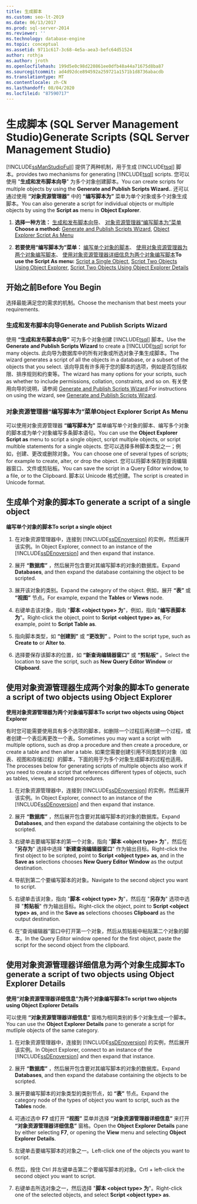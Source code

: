 ```yaml
---
title: 生成脚本
ms.custom: seo-lt-2019
ms.date: 06/13/2017
ms.prod: sql-server-2014
ms.reviewer: ''
ms.technology: database-engine
ms.topic: conceptual
ms.assetid: 9711c617-3c68-4e5a-aea3-befc64d51524
author: rothja
ms.author: jroth
ms.openlocfilehash: 199d5e0c98d220861ee0dfb48a44a71675d8ba87
ms.sourcegitcommit: ad4d92dce894592a259721a1571b1d8736abacdb
ms.translationtype: MT
ms.contentlocale: zh-CN
ms.lasthandoff: 08/04/2020
ms.locfileid: "87590717"
---
```

# <a name="generate-scripts-sql-server-management-studio"></a><span data-ttu-id="af9cf-102">生成脚本 (SQL Server Management Studio)</span><span class="sxs-lookup"><span data-stu-id="af9cf-102">Generate Scripts (SQL Server Management Studio)</span></span>
  [!INCLUDE[ssManStudioFull](../../includes/ssmanstudiofull-md.md)] <span data-ttu-id="af9cf-103">提供了两种机制，用于生成 [!INCLUDE[tsql](../../includes/tsql-md.md)] 脚本。</span><span class="sxs-lookup"><span data-stu-id="af9cf-103">provides two mechanisms for generating [!INCLUDE[tsql](../../includes/tsql-md.md)] scripts.</span></span> <span data-ttu-id="af9cf-104">您可以使用 "**生成和发布脚本向导**" 为多个对象创建脚本。</span><span class="sxs-lookup"><span data-stu-id="af9cf-104">You can create scripts for multiple objects by using the **Generate and Publish Scripts Wizard.**.</span></span> <span data-ttu-id="af9cf-105">还可以通过使用 **“对象资源管理器”** 中的 **“编写脚本为”** 菜单为单个对象或多个对象生成脚本。</span><span class="sxs-lookup"><span data-stu-id="af9cf-105">You can also generate a script for individual objects or multiple objects by using the **Script as** menu in **Object Explorer**.</span></span>  
  
1.  <span data-ttu-id="af9cf-106">**选择一种方法：**  [生成和发布脚本向导](#GenPubScriptWiz)、 [对象资源管理器“编写脚本为”菜单](#OEScriptAsMenu)</span><span class="sxs-lookup"><span data-stu-id="af9cf-106">**Choose a method:**  [Generate and Publish Scripts Wizard](#GenPubScriptWiz), [Object Explorer Script As Menu](#OEScriptAsMenu)</span></span>  
  
2.  <span data-ttu-id="af9cf-107">**若要使用“编写脚本为”菜单：**  [编写单个对象的脚本](#ScriptSingleObject)、 [使用对象资源管理器为两个对象编写脚本](#ScriptTwoObjectsOE)、 [使用对象资源管理器详细信息为两个对象编写脚本](#ScriptTwoObjectsOED)</span><span class="sxs-lookup"><span data-stu-id="af9cf-107">**To use the Script As menu:**  [Script a Single Object](#ScriptSingleObject), [Script Two Objects Using Object Explorer](#ScriptTwoObjectsOE), [Script Two Objects Using Object Explorer Details](#ScriptTwoObjectsOED)</span></span>  
  
## <a name="before-you-begin"></a><span data-ttu-id="af9cf-108">开始之前</span><span class="sxs-lookup"><span data-stu-id="af9cf-108">Before You Begin</span></span>  
 <span data-ttu-id="af9cf-109">选择最能满足您的需求的机制。</span><span class="sxs-lookup"><span data-stu-id="af9cf-109">Choose the mechanism that best meets your requirements.</span></span>  
  
###  <a name="generate-and-publish-scripts-wizard"></a><a name="GenPubScriptWiz"></a> <span data-ttu-id="af9cf-110">生成和发布脚本向导</span><span class="sxs-lookup"><span data-stu-id="af9cf-110">Generate and Publish Scripts Wizard</span></span>  
 <span data-ttu-id="af9cf-111">使用 **“生成和发布脚本向导”** 可为多个对象创建 [!INCLUDE[tsql](../../includes/tsql-md.md)] 脚本。</span><span class="sxs-lookup"><span data-stu-id="af9cf-111">Use the **Generate and Publish Scripts Wizard** to create a [!INCLUDE[tsql](../../includes/tsql-md.md)] script for many objects.</span></span> <span data-ttu-id="af9cf-112">此向导为数据库中的所有对象或所选对象子集生成脚本。</span><span class="sxs-lookup"><span data-stu-id="af9cf-112">The wizard generates a script of all the objects in a database, or a subset of the objects that you select.</span></span> <span data-ttu-id="af9cf-113">该向导具有许多用于您的脚本的选项，例如是否包括权限、排序规则和约束等。</span><span class="sxs-lookup"><span data-stu-id="af9cf-113">The wizard has many options for your scripts, such as whether to include permissions, collation, constraints, and so on.</span></span> <span data-ttu-id="af9cf-114">有关使用向导的说明，请参阅 [Generate and Publish Scripts Wizard](generate-and-publish-scripts-wizard.md).</span><span class="sxs-lookup"><span data-stu-id="af9cf-114">For instructions on using the wizard, see [Generate and Publish Scripts Wizard](generate-and-publish-scripts-wizard.md).</span></span>  
  
###  <a name="object-explorer-script-as-menu"></a><a name="OEScriptAsMenu"></a> <span data-ttu-id="af9cf-115">对象资源管理器“编写脚本为”菜单</span><span class="sxs-lookup"><span data-stu-id="af9cf-115">Object Explorer Script As Menu</span></span>  
 <span data-ttu-id="af9cf-116">可以使用对象资源管理器 **“编写脚本为”** 菜单编写单个对象的脚本、编写多个对象的脚本或为单个对象编写多条脚本语句。</span><span class="sxs-lookup"><span data-stu-id="af9cf-116">You can use the **Object Explorer Script as** menu to script a single object, script multiple objects, or script multible statements for a single objects.</span></span> <span data-ttu-id="af9cf-117">您可以选择多种脚本类型之一；例如，创建、更改或删除对象。</span><span class="sxs-lookup"><span data-stu-id="af9cf-117">You can choose one of several types of scripts; for example to create, alter, or drop the object.</span></span> <span data-ttu-id="af9cf-118">您可以将脚本保存到查询编辑器窗口、文件或剪贴板。</span><span class="sxs-lookup"><span data-stu-id="af9cf-118">You can save the script in a Query Editor window, to a file, or to the Clipboard.</span></span> <span data-ttu-id="af9cf-119">脚本以 Unicode 格式创建。</span><span class="sxs-lookup"><span data-stu-id="af9cf-119">The script is created in Unicode format.</span></span>  
  
##  <a name="to-generate-a-script-of-a-single-object"></a><a name="ScriptSingleObject"></a> <span data-ttu-id="af9cf-120">生成单个对象的脚本</span><span class="sxs-lookup"><span data-stu-id="af9cf-120">To generate a script of a single object</span></span>  
 <span data-ttu-id="af9cf-121">**编写单个对象的脚本**</span><span class="sxs-lookup"><span data-stu-id="af9cf-121">**To script a single object**</span></span>  
  
1.  <span data-ttu-id="af9cf-122">在对象资源管理器中，连接到 [!INCLUDE[ssDEnoversion](../../includes/ssdenoversion-md.md)] 的实例，然后展开该实例。</span><span class="sxs-lookup"><span data-stu-id="af9cf-122">In Object Explorer, connect to an instance of the [!INCLUDE[ssDEnoversion](../../includes/ssdenoversion-md.md)] and then expand that instance.</span></span>  
  
2.  <span data-ttu-id="af9cf-123">展开 **“数据库”** ，然后展开包含要对其编写脚本的对象的数据库。</span><span class="sxs-lookup"><span data-stu-id="af9cf-123">Expand **Databases**, and then expand the database containing the object to be scripted.</span></span>  
  
3.  <span data-ttu-id="af9cf-124">展开该对象的类别。</span><span class="sxs-lookup"><span data-stu-id="af9cf-124">Expand the category of the object.</span></span> <span data-ttu-id="af9cf-125">例如，展开 **“表”** 或 **“视图”** 节点。</span><span class="sxs-lookup"><span data-stu-id="af9cf-125">For example, expand the **Tables** or **Views** node.</span></span>  
  
4.  <span data-ttu-id="af9cf-126">右键单击该对象，指向 "**脚本 \<object type> 为**"，例如，指向 "**编写表脚本为**"。</span><span class="sxs-lookup"><span data-stu-id="af9cf-126">Right-click the object, point to **Script \<object type> as**, For example, point to **Script Table as**.</span></span>  
  
5.  <span data-ttu-id="af9cf-127">指向脚本类型，如 **“创建到”** 或 **“更改到”** 。</span><span class="sxs-lookup"><span data-stu-id="af9cf-127">Point to the script type, such as **Create to** or **Alter to**.</span></span>  
  
6.  <span data-ttu-id="af9cf-128">选择要保存该脚本的位置，如 **“新查询编辑器窗口”** 或 **“剪贴板”** 。</span><span class="sxs-lookup"><span data-stu-id="af9cf-128">Select the location to save the script, such as **New Query Editor Window** or **Clipboard**.</span></span>  
  
##  <a name="to-generate-a-script-of-two-objects-using-object-explorer"></a><a name="ScriptTwoObjectsOE"></a><span data-ttu-id="af9cf-129">使用对象资源管理器生成两个对象的脚本</span><span class="sxs-lookup"><span data-stu-id="af9cf-129">To generate a script of two objects using Object Explorer</span></span>  
 <span data-ttu-id="af9cf-130">**使用对象资源管理器为两个对象编写脚本**</span><span class="sxs-lookup"><span data-stu-id="af9cf-130">**To script two objects using Object Explorer**</span></span>  
  
 <span data-ttu-id="af9cf-131">有时您可能需要使用具有多个选项的脚本，如删除一个过程后再创建一个过程，或者创建一个表后再更改一个表。</span><span class="sxs-lookup"><span data-stu-id="af9cf-131">Sometimes you may want a script with multiple options, such as drop a procedure and then create a procedure, or create a table and then alter a table.</span></span> <span data-ttu-id="af9cf-132">如果您需要创建引用不同类型的对象（如表、视图和存储过程）的脚本，下面的用于为多个对象生成脚本的过程也适用。</span><span class="sxs-lookup"><span data-stu-id="af9cf-132">The processes below for generating scripts of multiple objects also work if you need to create a script that references different types of objects, such as tables, views, and stored procedures.</span></span>  
  
1.  <span data-ttu-id="af9cf-133">在对象资源管理器中，连接到 [!INCLUDE[ssDEnoversion](../../includes/ssdenoversion-md.md)] 的实例，然后展开该实例。</span><span class="sxs-lookup"><span data-stu-id="af9cf-133">In Object Explorer, connect to an instance of the [!INCLUDE[ssDEnoversion](../../includes/ssdenoversion-md.md)] and then expand that instance.</span></span>  
  
2.  <span data-ttu-id="af9cf-134">展开 **“数据库”** ，然后展开包含要对其编写脚本的对象的数据库。</span><span class="sxs-lookup"><span data-stu-id="af9cf-134">Expand **Databases**, and then expand the database containing the objects to be scripted.</span></span>  
  
3.  <span data-ttu-id="af9cf-135">右键单击要编写脚本的第一个对象，指向 "**脚本 \<object type> 为**"，然后在 "**另存为**" 选择中选择 "**新建查询编辑器窗口**" 作为输出目标。</span><span class="sxs-lookup"><span data-stu-id="af9cf-135">Right-click the first object to be scripted, point to **Script \<object type> as**, and in the **Save as** selections chooses **New Query Editor Window** as the output destination.</span></span>  
  
4.  <span data-ttu-id="af9cf-136">导航到第二个要编写脚本的对象。</span><span class="sxs-lookup"><span data-stu-id="af9cf-136">Navigate to the second object you want to script.</span></span>  
  
5.  <span data-ttu-id="af9cf-137">右键单击该对象，指向 "**脚本 \<object type> 为**"，然后在 "**另存为**" 选项中选择 "**剪贴板**" 作为输出目标。</span><span class="sxs-lookup"><span data-stu-id="af9cf-137">Right-click the object, point to **Script \<object type> as**, and in the **Save as** selections chooses **Clipboard** as the output destination.</span></span>  
  
6.  <span data-ttu-id="af9cf-138">在“查询编辑器”窗口中打开第一个对象，然后从剪贴板中粘贴第二个对象的脚本。</span><span class="sxs-lookup"><span data-stu-id="af9cf-138">In the Query Editor window opened for the first object, paste the script for the second object from the clipboard.</span></span>  
  
##  <a name="to-generate-a-script-of-two-objects-using-object-explorer-details"></a><a name="ScriptTwoObjectsOED"></a><span data-ttu-id="af9cf-139">使用对象资源管理器详细信息为两个对象生成脚本</span><span class="sxs-lookup"><span data-stu-id="af9cf-139">To generate a script of two objects using Object Explorer Details</span></span>  
 <span data-ttu-id="af9cf-140">**使用“对象资源管理器详细信息”为两个对象编写脚本**</span><span class="sxs-lookup"><span data-stu-id="af9cf-140">**To script two objects using Object Explorer Details**</span></span>  
  
 <span data-ttu-id="af9cf-141">可以使用 **“对象资源管理器详细信息”** 窗格为相同类别的多个对象生成一个脚本。</span><span class="sxs-lookup"><span data-stu-id="af9cf-141">You can use the **Object Explorer Details** pane to generate a script for mutliple objects of the same category.</span></span>  
  
1.  <span data-ttu-id="af9cf-142">在对象资源管理器中，连接到 [!INCLUDE[ssDEnoversion](../../includes/ssdenoversion-md.md)] 的实例，然后展开该实例。</span><span class="sxs-lookup"><span data-stu-id="af9cf-142">In Object Explorer, connect to an instance of the [!INCLUDE[ssDEnoversion](../../includes/ssdenoversion-md.md)] and then expand that instance.</span></span>  
  
2.  <span data-ttu-id="af9cf-143">展开 **“数据库”** ，然后展开包含要对其编写脚本的对象的数据库。</span><span class="sxs-lookup"><span data-stu-id="af9cf-143">Expand **Databases**, and then expand the database containing the objects to be scripted.</span></span>  
  
3.  <span data-ttu-id="af9cf-144">展开要编写脚本的对象类型的类别节点，如 **“表”** 节点。</span><span class="sxs-lookup"><span data-stu-id="af9cf-144">Expand the category node of the types of object you want to script, such as the **Tables** node.</span></span>  
  
4.  <span data-ttu-id="af9cf-145">可通过选中 **F7** 或打开 **“视图”** 菜单并选择 **“对象资源管理器详细信息”** 来打开 **“对象资源管理器详细信息”** 窗格。</span><span class="sxs-lookup"><span data-stu-id="af9cf-145">Open the **Object Explorer Details** pane by either selecting **F7**, or opening the **View** menu and selecting **Object Explorer Details**.</span></span>  
  
5.  <span data-ttu-id="af9cf-146">左键单击要编写脚本的对象之一。</span><span class="sxs-lookup"><span data-stu-id="af9cf-146">Left-click one of the objects you want to script.</span></span>  
  
6.  <span data-ttu-id="af9cf-147">然后，按住 Ctrl 并左键单击第二个要编写脚本的对象。</span><span class="sxs-lookup"><span data-stu-id="af9cf-147">Crtl + left-click the second object you want to script.</span></span>  
  
7.  <span data-ttu-id="af9cf-148">右键单击所选对象之一，然后选择 "**脚本 \<object type> 为**"。</span><span class="sxs-lookup"><span data-stu-id="af9cf-148">Right-click one of the selected objects, and select **Script \<object type> as**.</span></span>  
  
  
